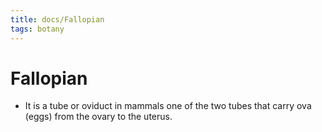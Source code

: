 ```yaml
---
title: docs/Fallopian
tags: botany
---
```


# Fallopian
- It is a tube or oviduct in mammals one of the two tubes that carry ova (eggs) from the ovary to the uterus.